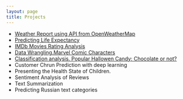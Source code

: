 ```yaml
---
layout: page
title: Projects
---
```


- [Weather Report using API from OpenWeatherMap](https://github.com/natacasey/Introduction-to-Programming-Python-)
- [Predicting Life Expectancy](https://github.com/natacasey/Statistics-with-R)
- [IMDb Movies Rating Analysis](https://github.com/natacasey/Exploratory-Data-Analysis)
- [Data Wrangling.Marvel Comic Characters](https://github.com/natacasey/Data-Wrangling)
- [Classification analysis. Popular Hallowen Candy: Chocolate or not?](https://github.com/natacasey/Data_Mining_Case_Study)
- Customer Chrun Prediction with deep learning
- Presenting the Health State of Children. 
- Sentiment Analysis of Reviews
- Text Summarization
- Predicting Russian text categories
